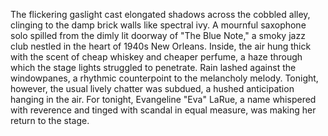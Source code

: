The flickering gaslight cast elongated shadows across the cobbled alley, clinging to the damp brick walls like spectral ivy. A mournful saxophone solo spilled from the dimly lit doorway of "The Blue Note," a smoky jazz club nestled in the heart of 1940s New Orleans.  Inside, the air hung thick with the scent of cheap whiskey and cheaper perfume, a haze through which the stage lights struggled to penetrate.  Rain lashed against the windowpanes, a rhythmic counterpoint to the melancholy melody.  Tonight, however, the usual lively chatter was subdued, a hushed anticipation hanging in the air.  For tonight, Evangeline "Eva" LaRue, a name whispered with reverence and tinged with scandal in equal measure, was making her return to the stage.

